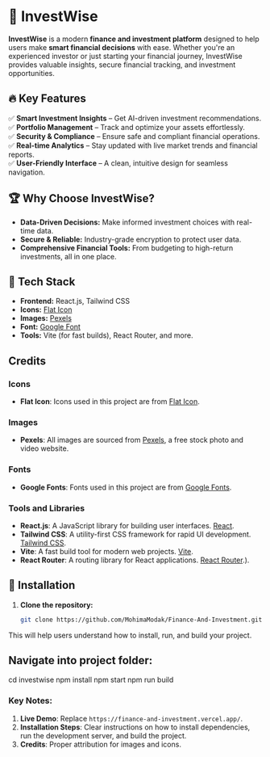 # 🚀 InvestWise  

**InvestWise** is a modern **finance and investment platform** designed to help users make **smart financial decisions** with ease. Whether you're an experienced investor or just starting your financial journey, InvestWise provides valuable insights, secure financial tracking, and investment opportunities.  

## 🔥 Key Features  
✅ **Smart Investment Insights** – Get AI-driven investment recommendations.  
✅ **Portfolio Management** – Track and optimize your assets effortlessly.  
✅ **Security & Compliance** – Ensure safe and compliant financial operations.  
✅ **Real-time Analytics** – Stay updated with live market trends and financial reports.  
✅ **User-Friendly Interface** – A clean, intuitive design for seamless navigation.  

## 🏆 Why Choose InvestWise?  
- **Data-Driven Decisions:** Make informed investment choices with real-time data.  
- **Secure & Reliable:** Industry-grade encryption to protect user data.  
- **Comprehensive Financial Tools:** From budgeting to high-return investments, all in one place.  

## 📌 Tech Stack  
- **Frontend:** React.js, Tailwind CSS  
- **Icons:** [Flat Icon](https://www.flaticon.com)  
- **Images:** [Pexels](https://www.pexels.com/)
- **Font:** [Google Font](https://fonts.google.com/)
- **Tools:** Vite (for fast builds), React Router, and more.

## Credits

### **Icons**
- **Flat Icon**: Icons used in this project are from [Flat Icon](https://www.flaticon.com).

### **Images**
- **Pexels**: All images are sourced from [Pexels](https://www.pexels.com), a free stock photo and video website.

### **Fonts**
- **Google Fonts**: Fonts used in this project are from [Google Fonts](https://fonts.google.com).

### **Tools and Libraries**
- **React.js**: A JavaScript library for building user interfaces. [React](https://reactjs.org).
- **Tailwind CSS**: A utility-first CSS framework for rapid UI development. [Tailwind CSS](https://tailwindcss.com).
- **Vite**: A fast build tool for modern web projects. [Vite](https://vitejs.dev).
- **React Router**: A routing library for React applications. [React Router](https://reactrouter.com).).

## 🚀 Installation  

1. **Clone the repository:**  
   ```bash
   git clone https://github.com/MohimaModak/Finance-And-Investment.git

This will help users understand how to install, run, and build your project.

 ## **Navigate into project folder**:
cd investwise
npm install
npm start
npm run build
 
### **Key Notes:**
1. **Live Demo**: Replace `https://finance-and-investment.vercel.app/`.
2. **Installation Steps**: Clear instructions on how to install dependencies, run the development server, and build the project.
3. **Credits**: Proper attribution for images and icons.


